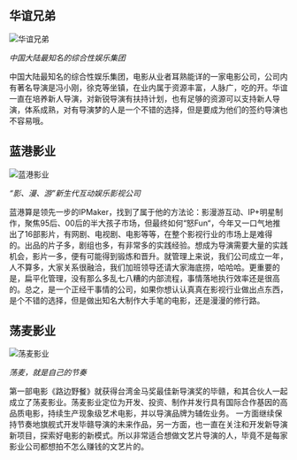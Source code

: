 ## 华谊兄弟

![华谊兄弟](//n1image.hjfile.cn/res7/2017/11/13/9d0530c99de1bbc1cbec9e33934040f4.png)

*中国大陆最知名的综合性娱乐集团*

中国大陆最知名的综合性娱乐集团，电影从业者耳熟能详的一家电影公司，公司内有著名导演是冯小刚，徐克等坐镇，在业内属于资源丰富，人脉广，吃的开。华谊一直在培养新人导演，对新锐导演有扶持计划，也有足够的资源可以支持新人导演，体系成熟，对有导演梦的人是一个不错的选择，但是要成为他们的签约导演也不容易哦。

## 蓝港影业

![蓝港影业](//n1image.hjfile.cn/res7/2017/11/13/324a2c0f4f78941920439a21eba59508.png)

*“影、漫、游”新生代互动娱乐影视公司*

蓝港算是领先一步的IPMaker，找到了属于他的方法论：影漫游互动、IP+明星制作，聚焦95后、00后的半大孩子市场，但最终如何“怒Fun“，今年又一口气地推出了16部影片，有网剧、电视剧、电影等等，在整个影视行业的市场上是难得的。出品的片子多，剧组也多，有非常多的实践经验。想成为导演需要大量的实践机会，影片一多，便有可能得到锻炼和晋升。就管理上来说，我们公司成立一年，人不算多，大家关系很融洽，我们加班领导还请大家海底捞，哈哈哈。更重要的是，扁平化管理，没有那么多乱七八糟的内部流程，事情落地执行效率还是很高的。总之，是一个正经干事情的公司，如果你想认认真真在影视行业做出点东西，是个不错的选择，但是做出知名大制作大手笔的电影，还是漫漫的修行路。

## 荡麦影业

![荡麦影业](//n1image.hjfile.cn/res7/2017/11/13/ac821d60b6855c6de808a8e50006d30a.png)

*荡麦，就是自己的节奏*

第一部电影《路边野餐》就获得台湾金马奖最佳新导演奖的毕赣，和其合伙人一起成立了荡麦影业。荡麦影业定位为开发、投资、制作并发行具有国际合作基因的高品质电影，持续生产现象级艺术电影，并以导演品牌为辅佐业务。 一方面继续保持节奏地旗舰式开发毕赣导演的未来作品，另一方面，也一直在关注和开发新导演新项目，探索好电影的新模式。所以非常适合想做文艺片导演的人，毕竟不是每家影业公司都想拍不怎么赚钱的文艺片的。
